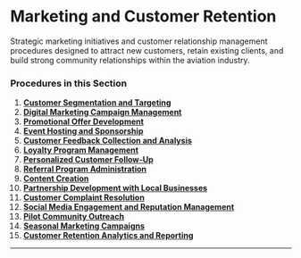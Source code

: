 # Marketing and Customer Retention

Strategic marketing initiatives and customer relationship management procedures designed to attract new customers, retain existing clients, and build strong community relationships within the aviation industry.

### Procedures in this Section

1. **[Customer Segmentation and Targeting](01-customer-segmentation-targeting.md)**
2. **[Digital Marketing Campaign Management](02-digital-marketing-campaigns.md)**
3. **[Promotional Offer Development](03-promotional-offer-development.md)**
4. **[Event Hosting and Sponsorship](04-event-hosting-sponsorship.md)**
5. **[Customer Feedback Collection and Analysis](05-customer-feedback-analysis.md)**
6. **[Loyalty Program Management](06-loyalty-program-management.md)**
7. **[Personalized Customer Follow-Up](07-personalized-customer-followup.md)**
8. **[Referral Program Administration](08-referral-program-administration.md)**
9. **[Content Creation](09-content-creation.md)**
10. **[Partnership Development with Local Businesses](10-partnership-development.md)**
11. **[Customer Complaint Resolution](11-customer-complaint-resolution.md)**
12. **[Social Media Engagement and Reputation Management](12-social-media-reputation.md)**
13. **[Pilot Community Outreach](13-pilot-community-outreach.md)**
14. **[Seasonal Marketing Campaigns](14-seasonal-marketing-campaigns.md)**
15. **[Customer Retention Analytics and Reporting](15-customer-retention-analytics.md)**

---